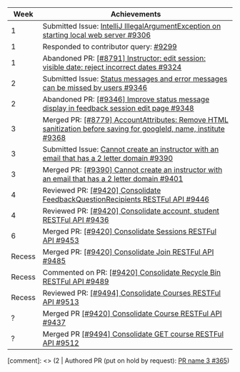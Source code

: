Week | Achievements
---- | ------------
1 | Submitted Issue: [IntelliJ IllegalArgumentException on starting local web server #9306](https://github.com/TEAMMATES/teammates/issues/9306)
1 | Responded to contributor query: [#9299](https://github.com/TEAMMATES/teammates/issues/9299#issuecomment-451649894)
1 | Abandoned PR: [[#8791] Instructor: edit session: visible date: reject incorrect dates #9324](https://github.com/TEAMMATES/teammates/pull/9324)
2 | Submitted Issue: [Status messages and error messages can be missed by users #9346](https://github.com/TEAMMATES/teammates/issues/9346)
2 | Abandoned PR: [[#9346] Improve status message display in feedback session edit page #9348](https://github.com/TEAMMATES/teammates/pull/9348)
3 | Merged PR: [[#8779] AccountAttributes: Remove HTML sanitization before saving for googleId, name, institute #9368](https://github.com/TEAMMATES/teammates/pull/9368)
3 | Submitted Issue: [Cannot create an instructor with an email that has a 2 letter domain #9390](https://github.com/TEAMMATES/teammates/issues/9390)
3 | Merged PR: [[#9390] Cannot create an instructor with an email that has a 2 letter domain #9401](https://github.com/TEAMMATES/teammates/pull/9401)
4 | Reviewed PR: [[#9420] Consolidate FeedbackQuestionRecipients RESTFul API #9446](https://github.com/TEAMMATES/teammates/pull/9446)
4 | Reviewed PR: [[#9420] Consolidate account, student RESTFul API #9436](https://github.com/TEAMMATES/teammates/pull/9436)
6 | Merged PR: [[#9420] Consolidate Sessions RESTFul API #9453](https://github.com/TEAMMATES/teammates/pull/9453)
Recess | Merged PR: [[#9420] Consolidate Join RESTFul API #9485](https://github.com/TEAMMATES/teammates/pull/9485)
Recess | Commented on PR: [[#9420] Consolidate Recycle Bin RESTFul API #9489](https://github.com/TEAMMATES/teammates/pull/9489)
Recess | Reviewed PR: [ [#9494] Consolidate Courses RESTFul API #9513 ](https://github.com/TEAMMATES/teammates/pull/9513)
? | Merged PR [[#9420] Consolidate Course RESTFul API #9437](https://github.com/TEAMMATES/teammates/pull/9437)
? | Merged PR [[#9494] Consolidate GET course RESTFul API #9512](https://github.com/TEAMMATES/teammates/pull/9512)

[comment]: <> (2 | Authored PR (put on hold by request): [PR name 3 #365]())